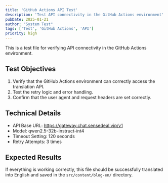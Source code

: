 ```yaml
---
title: 'GitHub Actions API Test'
description: 'Test API connectivity in the GitHub Actions environment'
pubDate: 2025-01-21
author: "System Test"
tags: ['Test', 'GitHub Actions', 'API']
priority: high
---
```


This is a test file for verifying API connectivity in the GitHub Actions environment.

## Test Objectives

1. Verify that the GitHub Actions environment can correctly access the translation API.
2. Test the retry logic and error handling.
3. Confirm that the user agent and request headers are set correctly.

## Technical Details

- API Base URL: <https://gateway.chat.sensedeal.vip/v1>
- Model: qwen2.5-32b-instruct-int4
- Timeout Setting: 120 seconds
- Retry Attempts: 3 times

## Expected Results

If everything is working correctly, this file should be successfully translated into English and saved in the `src/content/blog-en/` directory.